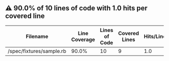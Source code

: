 ## :warning: 90.0% of 10 lines of code with 1.0 hits per covered line
| Filename | Line Coverage | Lines of Code | Covered Lines | Hits/Line | Branch Coverage | Branches | Covered branches | Missed branches |
| --- | --- | --- | --- | --- | --- | --- | --- | --- |
| /spec/fixtures/sample.rb | 90.0% | 10 | 9 | 1.0 | 50.0% | 2 | 1 | 1 |
